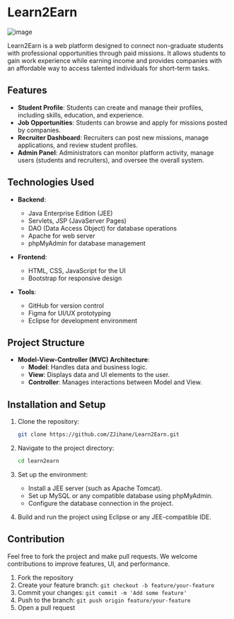 # Learn2Earn

![image](https://github.com/user-attachments/assets/d9870110-7251-4846-b67e-bcdab51b4484)


Learn2Earn is a web platform designed to connect non-graduate students with professional opportunities through paid missions. It allows students to gain work experience while earning income and provides companies with an affordable way to access talented individuals for short-term tasks.

## Features

- **Student Profile**: Students can create and manage their profiles, including skills, education, and experience.
- **Job Opportunities**: Students can browse and apply for missions posted by companies.
- **Recruiter Dashboard**: Recruiters can post new missions, manage applications, and review student profiles.
- **Admin Panel**: Administrators can monitor platform activity, manage users (students and recruiters), and oversee the overall system.

## Technologies Used

- **Backend**: 
  - Java Enterprise Edition (JEE)
  - Servlets, JSP (JavaServer Pages)
  - DAO (Data Access Object) for database operations
  - Apache for web server
  - phpMyAdmin for database management

- **Frontend**:
  - HTML, CSS, JavaScript for the UI
  - Bootstrap for responsive design

- **Tools**:
  - GitHub for version control
  - Figma for UI/UX prototyping
  - Eclipse for development environment

## Project Structure

- **Model-View-Controller (MVC) Architecture**: 
  - **Model**: Handles data and business logic.
  - **View**: Displays data and UI elements to the user.
  - **Controller**: Manages interactions between Model and View.

## Installation and Setup

1. Clone the repository:
    ```bash
    git clone https://github.com/ZJihane/Learn2Earn.git
    ```

2. Navigate to the project directory:
    ```bash
    cd learn2earn
    ```

3. Set up the environment:
   - Install a JEE server (such as Apache Tomcat).
   - Set up MySQL or any compatible database using phpMyAdmin.
   - Configure the database connection in the project.

4. Build and run the project using Eclipse or any JEE-compatible IDE.



## Contribution

Feel free to fork the project and make pull requests. We welcome contributions to improve features, UI, and performance.

1. Fork the repository
2. Create your feature branch: `git checkout -b feature/your-feature`
3. Commit your changes: `git commit -m 'Add some feature'`
4. Push to the branch: `git push origin feature/your-feature`
5. Open a pull request


